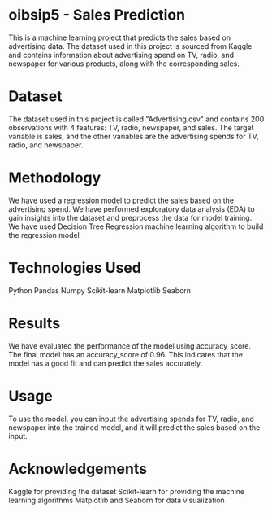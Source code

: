 # oibsip5 - Sales Prediction
This is a machine learning project that predicts the sales based on advertising data. The dataset used in this project is sourced from Kaggle and contains information about advertising spend on TV, radio, and newspaper for various products, along with the corresponding sales.

# Dataset
The dataset used in this project is called "Advertising.csv" and contains 200 observations with 4 features: TV, radio, newspaper, and sales. The target variable is sales, and the other variables are the advertising spends for TV, radio, and newspaper.

# Methodology
We have used a regression model to predict the sales based on the advertising spend. We have performed exploratory data analysis (EDA) to gain insights into the dataset and preprocess the data for model training. We have used Decision Tree Regression machine learning algorithm to build the regression model

# Technologies Used
Python
Pandas
Numpy
Scikit-learn
Matplotlib
Seaborn

# Results
We have evaluated the performance of the model using accuracy_score. The final model has an accuracy_score of 0.96. This indicates that the model has a good fit and can predict the sales accurately.

# Usage
To use the model, you can input the advertising spends for TV, radio, and newspaper into the trained model, and it will predict the sales based on the input.

# Acknowledgements
Kaggle for providing the dataset
Scikit-learn for providing the machine learning algorithms
Matplotlib and Seaborn for data visualization
